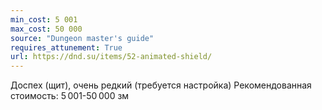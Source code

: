 ```yaml
---
min_cost: 5 001
max_cost: 50 000
source: "Dungeon master's guide"
requires_attunement: True
url: https://dnd.su/items/52-animated-shield/
---
```


Доспех (щит), очень редкий (требуется настройка)
Рекомендованная стоимость: 5 001-50 000 зм
